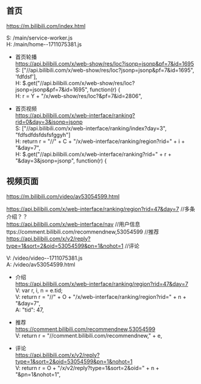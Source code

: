 ## 首页

https://m.bilibili.com/index.html

S: /main/service-worker.js  
H: /main/home--1711075381.js  

- 首页轮播  
https://api.bilibili.com/x/web-show/res/loc?jsonp=jsonp&pf=7&id=1695  
S: ["//api.bilibili.com/x/web-show/res/loc?jsonp=jsonp&pf=7&id=1695", 'fdfdsf'],  
H: $.get("//api.bilibili.com/x/web-show/res/loc?jsonp=jsonp&pf=7&id=1695", function(r) {  
H: r = Y + "/x/web-show/res/loc?&pf=7&id=2806",  

- 首页视频  
https://api.bilibili.com/x/web-interface/ranking?rid=0&day=3&jsonp=jsonp  
S: ["//api.bilibili.com/x/web-interface/ranking/index?day=3", "fdfsdfdsfdsfsfggyh"]  
H: return r = "//" + C + "/x/web-interface/ranking/region?rid=" + i + "&day=7",  
H: $.get("//api.bilibili.com/x/web-interface/ranking?rid=" + r + "&day=3&jsonp=jsonp", function(r) {  

## 视频页面

https://m.bilibili.com/video/av53054599.html

https://api.bilibili.com/x/web-interface/ranking/region?rid=47&day=7 //多条介绍？？  
https://api.bilibili.com/x/web-interface/nav //用户信息  
ttps://comment.bilibili.com/recommendnew,53054599 //推荐  
https://api.bilibili.com/x/v2/reply?type=1&sort=2&oid=53054599&pn=1&nohot=1 //评论  

V: /video/video--1711075381.js  
A: /video/av53054599.html  

- 介绍  
https://api.bilibili.com/x/web-interface/ranking/region?rid=47&day=7  
V: var r, i, n = e.tid;  
V: return r = "//" + O + "/x/web-interface/ranking/region?rid=" + n + "&day=7",  
A: "tid": 47,  

- 推荐  
https://comment.bilibili.com/recommendnew,53054599  
V: return r = "//comment.bilibili.com/recommendnew," + e,  

- 评论  
https://api.bilibili.com/x/v2/reply?type=1&sort=2&oid=53054599&pn=1&nohot=1  
V: return r = O + "/x/v2/reply?type=1&sort=2&oid=" + n + "&pn=1&nohot=1",  

